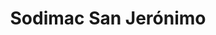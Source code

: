 ---
title: "Sodimac San Jerónimo"
url: /san-jeronimo/sodimac-san-jeronimo/
shop: hágalo usted mismo
---